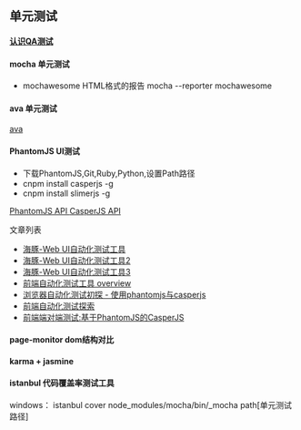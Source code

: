 ## 单元测试

#### [认识QA测试](http://icodeit.org/2016/09/what-should-qa-do-in-a-agile-team/)

#### mocha 单元测试

- mochawesome  HTML格式的报告 mocha --reporter mochawesome


#### ava 单元测试
[ava](https://github.com/avajs/ava)

#### PhantomJS UI测试

-  下载PhantomJS,Git,Ruby,Python,设置Path路径
-  cnpm install casperjs -g
-  cnpm install slimerjs -g


[PhantomJS API ](http://javascript.ruanyifeng.com/tool/phantomjs.html)
[CasperJS API ](http://docs.casperjs.org/en/latest/installation.html)

文章列表

- [海豚-Web UI自动化测试工具](http://div.io/topic/1339?page=1)
- [海豚-Web UI自动化测试工具2](https://testerhome.com/topics/4099)
- [海豚-Web UI自动化测试工具3](https://testerhome.com/topics/4259)
- [前端自动化测试工具 overview](http://imweb.io/topic/56895ae54c44bcc56092e40a)
- [浏览器自动化测试初探 - 使用phantomjs与casperjs](http://imweb.io/topic/55e46d8d771670e207a16bdc)
- [前端自动化测试探索](http://fex.baidu.com/blog/2015/07/front-end-test/)
- [前端端对端测试:基于PhantomJS的CasperJS](http://www.cnblogs.com/gabrielchen/p/casperjs.html)


#### page-monitor dom结构对比


#### karma + jasmine



#### istanbul 代码覆盖率测试工具

windows： istanbul cover node_modules/mocha/bin/_mocha path[单元测试路径]

